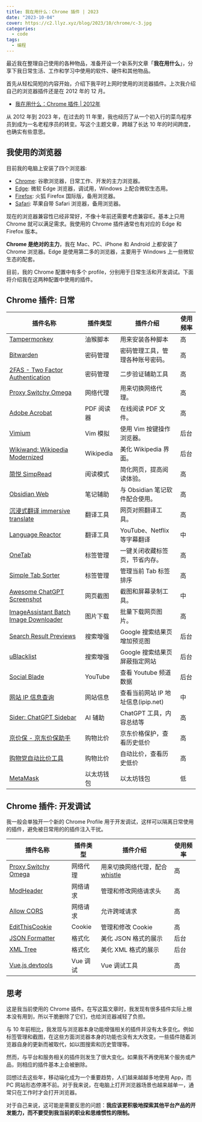 ```yaml
---
title: 我在用什么：Chrome 插件 | 2023
date: "2023-10-04"
cover: https://c2.llyz.xyz/blog/2023/10/chrome/c-3.jpg
categories:
  - code
tags:
  - 编程
---
```


最近我在整理自己使用的各种物品，准备开设一个新系列文章「**我在用什么**」，分享下我日常生活、工作和学习中使用的软件、硬件和其他物品。

首先从轻松简短的内容开始，介绍下我平时上网时使用的浏览器插件。上次我介绍自己的浏览器插件还是在 2012 年的 12 月。

- [我在用什么：Chrome 插件 | 2012年](https://luolei.org/what-i-use-chrome-extension)

从 2012 年到 2023 年，在过去的 11 年里，我也经历了从一个初入行的菜鸟程序员到成为一名老程序员的转变。写这个主题文章，跨越了长达 10 年的时间跨度，也确实有些意思。

## 我使用的浏览器

目前我的电脑上安装了四个浏览器:

- [Chrome](https://www.google.com/chrome/): 谷歌浏览器，日常工作、开发的主力浏览器。
- [Edge](https://www.microsoft.com/en-us/edge): 微软 Edge 浏览器，调试用，Windows 上配合微软生态用。
- [Firefox](https://www.mozilla.org/en-US/firefox/new/): 火狐 Firefox 国际版，备用浏览器。
- [Safari](https://www.apple.com/safari/): 苹果自带 Safari 浏览器，备用浏览器。

现在的浏览器兼容性已经非常好，不像十年前还需要考虑兼容IE。基本上只用 Chrome 就可以满足需求。我使用的 Chrome 插件通常也有对应的 Edge 和 Firefox 版本。

**Chrome 是绝对的主力**，我在 Mac、PC、iPhone 和 Android 上都安装了 Chrome 浏览器。Edge 是使用第二多的浏览器，主要用于 Windows 上一些微软生态的配套。

目前，我的 Chrome 配置中有多个 profile，分别用于日常生活和开发调试。下面将介绍我在这两种配置中使用的插件。

## Chrome 插件: 日常

| 插件名称                                                                                                                         | 插件类型   | 插件介绍                           | 使用频率 |
| -------------------------------------------------------------------------------------------------------------------------------- | ---------- | ---------------------------------- | -------- |
| [Tampermonkey](https://chrome.google.com/webstore/detail/dhdgffkkebhmkfjojejmpbldmpobfkfo)                                       | 油猴脚本   | 用来安装各种脚本                   | 高       |
| [Bitwarden](https://chrome.google.com/webstore/detail/nngceckbapebfimnlniiiahkandclblb)                                          | 密码管理   | 密码管理工具，管理各种账号密码。   | 高       |
| [2FAS - Two Factor Authentication](https://chrome.google.com/webstore/detail/dbfoemgnkgieejfkaddieamagdfepnff)                   | 密码管理   | 二步验证辅助工具                   | 高       |
| [Proxy Switchy Omega](https://chrome.google.com/webstore/detail/padekgcemlokbadohgkifijomclgjgif)                                | 网络代理   | 用来切换网络代理。                 | 高       |
| [Adobe Acrobat](https://chrome.google.com/webstore/detail/efaidnbmnnnibpcajpcglclefindmkaj)                                      | PDF 阅读器 | 在线阅读 PDF 文件。                | 高       |
| [Vimium](https://chrome.google.com/webstore/detail/dbepggeogbaibhgnhhndojpepiihcmeb)                                             | Vim 模拟   | 使用 Vim 按键操作浏览器。          | 后台     |
| [Wikiwand: Wikipedia Modernized](https://chrome.google.com/webstore/detail/emffkefkbkpkgpdeeooapgaicgmcbolj)                     | Wikipedia  | 美化 Wikipedia 界面。              | 后台     |
| [简悦 SimpRead](https://chrome.google.com/webstore/detail/ijllcpnolfcooahcekpamkbidhejabll)                                      | 阅读模式   | 简化网页，提高阅读体验。           | 高       |
| [Obsidian Web](https://chrome.google.com/webstore/detail/edoacekkjanmingkbkgjndndibhkegad)                                       | 笔记辅助   | 与 Obsidian 笔记软件配合使用。     | 高       |
| [沉浸式翻译 immersive translate](https://chrome.google.com/webstore/detail/immersive-translate/bpoadfkcbjbfhfodiogcnhhhpibjhbnh) | 翻译工具   | 网页对照翻译工具。                 | 高       |
| [Language Reactor](https://chrome.google.com/webstore/detail/hoombieeljmmljlkjmnheibnpciblicm)                                   | 翻译工具   | YouTube、Netflix 等字幕翻译        | 中       |
| [OneTab](https://chrome.google.com/webstore/detail/chphlpgkkbolifaimnlloiipkdnihall)                                             | 标签管理   | 一键关闭收藏标签页，节省内存。     | 高       |
| [Simple Tab Sorter](https://chrome.google.com/webstore/detail/cgfpgnepljlgenjclbekbjdlgcodfmjp)                                  | 标签管理   | 管理当前 Tab 标签排序              | 高       |
| [Awesome ChatGPT Screenshot](https://chrome.google.com/webstore/detail/nlipoenfbbikpbjkfpfillcgkoblgpmj)                         | 网页截图   | 截图和屏幕录制工具。               | 中       |
| [ImageAssistant Batch Image Downloader](https://chrome.google.com/webstore/detail/dbjbempljhcmhlfpfacalomonjpalpko)              | 图片下载   | 批量下载网页图片。                 | 高       |
| [Search Result Previews](https://chrome.google.com/webstore/detail/cedcejfiniojnlhlfhcppenochinijfo)                             | 搜索增强   | Google 搜索结果页增加预览图        | 后台     |
| [uBlacklist](https://chrome.google.com/webstore/detail/pncfbmialoiaghdehhbnbhkkgmjanfhe)                                         | 搜索增强   | Google 搜索结果页屏蔽指定网站      | 后台     |
| [Social Blade](https://chrome.google.com/webstore/detail/cfidkbgamfhdgmedldkagjopnbobdmdn)                                       | YouTube    | 查看 Youtube 频道数据              | 后台     |
| [网站 IP 信息查询](https://chrome.google.com/webstore/detail/mifjlfhembandabikpiehhokhdepbdai)                                   | 网站信息   | 查看当前网站 IP 地址信息(ipip.net) | 中       |
| [Sider: ChatGPT Sidebar](https://chrome.google.com/webstore/detail/difoiogjjojoaoomphldepapgpbgkhkb)                             | AI 辅助    | ChatGPT 工具，内容总结等           | 高       |
| [京价保 - 京东价保助手](https://chrome.google.com/webstore/detail/gfgkebiommjpiaomalcbfefimhhanlfd)                              | 购物比价   | 京东价格保护，查看历史低价         | 高       |
| [购物党自动比价工具](https://chrome.google.com/webstore/detail/jgphnjokjhjlcnnajmfjlacjnjkhleah)                                 | 购物比价   | 自动比价，查看历史低价             | 高       |
| [MetaMask](https://chrome.google.com/webstore/detail/nkbihfbeogaeaoehlefnkodbefgpgknn)                                           | 以太坊钱包 | 以太坊钱包                         | 低       |

## Chrome 插件: 开发调试

我一般会单独开一个新的 Chrome Profile 用于开发调试，这样可以隔离日常使用的插件，避免被日常用的的插件注入干扰。

| 插件名称                                                                                                          | 插件类型 | 插件介绍                                                          | 使用频率 |
| ----------------------------------------------------------------------------------------------------------------- | -------- | ----------------------------------------------------------------- | -------- |
| [Proxy Switchy Omega](https://chrome.google.com/webstore/detail/padekgcemlokbadohgkifijomclgjgif)                 | 网络代理 | 用来切换网络代理，配合 [whistle](https://github.com/avwo/whistle) | 高       |
| [ModHeader](https://chrome.google.com/webstore/detail/modheader-modify-http-hea/idgpnmonknjnojddfkpgkljpfnnfcklj) | 网络请求 | 管理和修改网络请求头                                              | 高       |
| [Allow CORS](https://chrome.google.com/webstore/detail/lhobafahddgcelffkeicbaginigeejlf)                          | 网络请求 | 允许跨域请求                                                      | 高       |
| [EditThisCookie](https://chrome.google.com/webstore/detail/fngmhnnpilhplaeedifhccceomclgfbg)                      | Cookie   | 管理和修改 Cookie                                                 | 高       |
| [JSON Formatter](https://chrome.google.com/webstore/detail/bcjindcccaagfpapjjmafapmmgkkhgoa)                      | 格式化   | 美化 JSON 格式的展示                                              | 后台     |
| [XML Tree](https://chrome.google.com/webstore/detail/gbammbheopgpmaagmckhpjbfgdfkpadb)                            | 格式化   | 美化 XML 格式的展示                                               | 后台     |
| [Vue.js devtools](https://chrome.google.com/webstore/detail/nhdogjmejiglipccpnnnanhbledajbpd)                     | Vue 调试 | Vue 调试工具                                                      | 高       |

## 思考

这是我当前使用的 Chrome 插件。在写这篇文章时，我发现有很多插件实际上根本没有用到，所以干脆删除了它们，也给浏览器减轻了负担。

与 10 年前相比，我发现与浏览器本身功能增强相关的插件并没有太多变化。例如标签管理和截图，在这些方面浏览器本身的功能也没有太大改变。一些插件随着浏览器自身的更新而被取代，如以图搜索和历史管理等。

然而，与平台和服务相关的插件则发生了很大变化。如果我不再使用某个服务或产品，则相应的插件基本上会被删除。

回想过去这些年，移动端化成为一个重要趋势，人们越来越越多地使用 App，而 PC 网站形态停滞不前。对于我来说，在电脑上打开浏览器场景也越来越单一，通常只在工作时才会打开浏览器。

对于自己来说，这可能是需要反思的问题：**我应该更积极地探索其他平台产品的开发能力，而不要受到我当前的职业和思维惯性的限制。**
